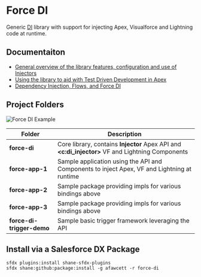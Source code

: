 # Force DI

Generic [DI](https://en.wikipedia.org/wiki/Dependency_injection) library with support for injecting Apex, Visualforce and Lightning code at runtime. 

Documentaiton
-------------
- [General overview of the library features, configuration and use of Injectors](https://andyinthecloud.com/2018/07/15/managing-dependency-injection-within-salesforce/)
- [Using the library to aid with Test Driven Development in Apex](https://andyinthecloud.com/2018/07/29/test-driven-development-mocking-and-force-di/)
- [Dependency Injection, Flows, and Force DI](https://douglascayers.com/2018/08/05/dependency-injection-flows-and-force-di/)

Project Folders
---------------

![Force DI Example](https://andrewfawcett.files.wordpress.com/2018/07/forcedi2.png)

| Folder | Description |
| ------ | ----------- |
| **force-di** | Core library, contains **Injector** Apex API and **<c:di_injector>** VF and Lightning Components |
| **force-app-1** | Sample application using the API and Components to inject Apex, VF and Lightning at runtime |
| **force-app-2** | Sample package providing impls for various bindings above |
| **force-app-3** | Sample package providing impls for various bindings above |
| **force-di-trigger-demo** | Sample basic trigger framework leveraging the API |

Install via a Salesforce DX Package
-----------------------------------

~~~~
sfdx plugins:install shane-sfdx-plugins
sfdx shane:github:package:install -g afawcett -r force-di
~~~~